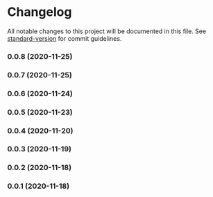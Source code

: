 # Changelog

All notable changes to this project will be documented in this file. See [standard-version](https://github.com/conventional-changelog/standard-version) for commit guidelines.

### 0.0.8 (2020-11-25)

### 0.0.7 (2020-11-25)

### 0.0.6 (2020-11-24)

### 0.0.5 (2020-11-23)

### 0.0.4 (2020-11-20)

### 0.0.3 (2020-11-19)

### 0.0.2 (2020-11-18)

### 0.0.1 (2020-11-18)
